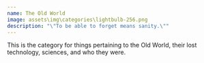 ```yaml
---
name: The Old World
image: assets\img\categories\lightbulb-256.png
description: "\"To be able to forget means sanity.\""
---
```


This is the category for things pertaining to the Old World, their lost technology, sciences, and who they were.